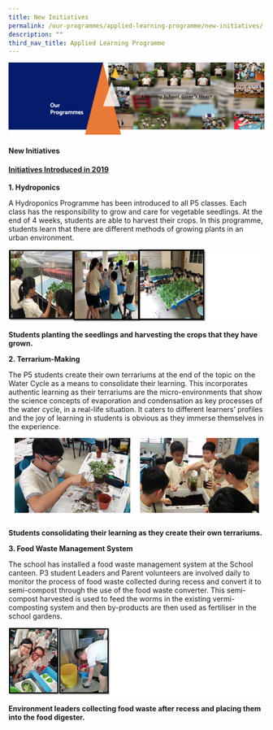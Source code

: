 ```yaml
---
title: New Initiatives
permalink: /our-programmes/applied-learning-programme/new-initiatives/
description: ""
third_nav_title: Applied Learning Programme
---
```

<img src="/images/OurProgrammes1.png">
<h4><strong>New Initiatives</strong></h4>
<h4><strong><u>Initiatives Introduced in 2019</u></strong></h4>
<p><strong>1. Hydroponics</strong></p>
<p>A Hydroponics Programme has been introduced to all P5 classes. Each class has the responsibility to grow and care for vegetable seedlings. At the end of 4 weeks, students are able to harvest their crops. In this programme, students learn that there are different methods of growing plants in an urban environment.</p>
<img src="/images/NewInitiatives1.png">
<p><strong>Students planting the seedlings and harvesting the crops that they have grown.</strong></p>
<p><strong>2. Terrarium-Making</strong></p>
<p>The P5 students create their own terrariums at the end of the topic on the Water Cycle as a means to consolidate their learning. This incorporates authentic learning as their terrariums are the micro-environments that show the science concepts of evaporation and condensation as key processes of the water cycle, in a real-life situation. It caters to different learners’ profiles and the joy of learning in students is obvious as they immerse themselves in the experience.</p>
<img src="/images/NewInitiatives2.png">
<p><strong>Students consolidating their learning as they create their own terrariums.</strong></p>
<p><strong>3. Food Waste Management System</strong></p>
<p>The school has installed a food waste management system at the School canteen. P3 student Leaders and Parent volunteers are involved daily to monitor the process of food waste collected during recess and convert it to semi-compost through the use of the food waste converter. This semi-compost harvested is used to feed the worms in the existing vermi-composting system and then by-products are then used as fertiliser in the school gardens.</p>
<img src="/images/New%20Initiatives3.png">
<p><strong>Environment leaders collecting food waste after recess and placing them into the food digester.</strong></p>
